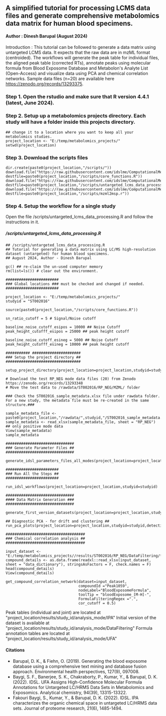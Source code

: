 ## A simplified tutorial for processing LCMS data files and generate comprehensive metabolomics data matrix for human blood specimens. 
#### Author : Dinesh Barupal (August 2024)

Introduction : This tutorial can be followed to generate a data matrix using untargeted LCMS data. It expects that the raw data are in mzML format (centroided). The workflows will generate the peak table for individual files, the aligned peak table (corrected RTs), annotate peaks using molecular formula from Blood Exposome Database and Metabolon's Analyte List (Open-Access) and visualize data using PCA and chemical correlation networks. Sample data files (n=20) are available here https://zenodo.org/records/13293375. 

### Step 1. Open the rstudio and make sure that R version 4.4.1 (latest, June 2024). 

### Step 2. Setup up a metabolomics projects directory. Each study will have a folder inside this projects directory. 
````
## change it to a location where you want to keep all your metabolomics studies. 
project_location <- "E:/temp/metabolomics_projects/"
setwd(project_location)
````
### Step 3. Download the scripts files
````
dir.create(paste0(project_location,"/scripts/"))
download.file("https://raw.githubusercontent.com/idslme/ComputationalMetabolomicsTutorials/main/R/core_functions.R", destfile=paste0(project_location,"/scripts/core_functions.R"))
download.file("https://raw.githubusercontent.com/idslme/ComputationalMetabolomicsTutorials/main/R/untargeted_lcms_data_processing.R", destfile=paste0(project_location,"/scripts/untargeted_lcms_data_processing.R"))
download.file("https://raw.githubusercontent.com/idslme/ComputationalMetabolomicsTutorials/main/R/mzml2msp.r", destfile=paste0(project_location,"/scripts/mzml2msp.r"))
````
### Step 4. Setup the workflow for a single study

Open the file /scripts/untargeted_lcms_data_processing.R and follow the instructions in it.

##### /scripts/untargeted_lcms_data_processing.R 
````
## /scripts/untargeted_lcms_data_processing.R 
## Tutorial for generating a data matrix using LC/MS high-resolution dataset (untargeted) for human blood specimens.
## August 2024, Author - Dinesh Barupal

gc() ## re-claim the un-used computer memory
rm(list=ls()) # clear out the environment.

########################
### Global locations ### must be checked and changed if needed.
########################

project_location <- "E:/temp/metabolomics_projects/"
studyid = "ST002016"

source(paste0(project_location,"/scripts/core_functions.R"))

sn_ratio_cutoff = 5 # Signal/Noise cutoff

baseline_noise_cutoff_esipos = 10000 ## Noise Cutoff
peak_height_cutofff_esipos = 25000 ## peak height cutoff

baseline_noise_cutoff_esineg = 5000 ## Noise Cutoff
peak_height_cutofff_esineg = 10000 ## peak height cutoff

########### ######################
### Setup the project directory ##
##################################

setup_project_directory(project_location=project_location,studyid=studyid)

# Download the test RP_NEG mode data files (20) from Zenodo https://zenodo.org/records/13293348
# Move the test data to /rawdata/ST002016/RP_NEG/MZML/ folder

### Check the ST002016_sample_metadata.xlsx file under rawdata folder. For a new study, the metadata file must be re-created in the same structure.###

sample_metadata_file <- paste0(project_location,"/rawdata/",studyid,"/ST002016_sample_metadata.xlsx")
sample_metadata <- read_xlsx(sample_metadata_file, sheet = "RP_NEG") ## only positive mode data
View(sample_metadata)
sample_metadata

###############################
### Generate Parameter Files ##
###############################

generate_idsl_parameters_files_all_modes(project_location=project_location,studyid=studyid)

########################
### Run All the Steps ##
########################

run_idsl_workflows(project_location=project_location,studyid=studyid)

###############################
#### Data Matrix Generation ###
###############################

generate_first_version_datasets(project_location=project_location,studyid=studyid,detectionFrequency=5)

## Diagnostic PCA - for drift and clustering ##
run_pca_plots(project_location=project_location,studyid=studyid,detectionFrequency=5)

####################################
### Chemical correlation analysis ##
####################################

input_dataset <- "E:/temp/metabolomics_projects//results/ST002016/RP_NEG/DataFiltering/freq5/ST002016_RP_NEG_5_filtered_dataset.xlsx"
compound_details <- as.data.frame(readxl::read_xlsx(input_dataset, sheet = "data_dictionary"), stringsAsFactors = F, check.names = F)
head(compound_details)
View(compound_details)

get_compound_correlation_network(dataset=input_dataset,
                                 compoundId ="Peak1059",
                                 nodeLabel="BloodExposomeFormula",
                                 toolTip = "bloodExposome_[M-H]-",
                                 FormulaFilteringRegex =".",
                                 cor_cutoff = 0.5)

````

Peak tables (individual and joint) are located at "project_location/results/study_id/analysis_mode/IPA"
Initial version of the dataset is available at "project_location/results/study_id/analysis_mode/DataFiltering"
Formula annotation tables are located at "project_location/results/study_id/analysis_mode/UFA"

#### Citations
* Barupal, D. K., & Fiehn, O. (2019). Generating the blood exposome database using a comprehensive text mining and database fusion approach. Environmental health perspectives, 127(9), 097008.
* Baygi, S. F., Banerjee, S. K., Chakraborty, P., Kumar, Y., & Barupal, D. K. (2022). IDSL. UFA Assigns High-Confidence Molecular Formula Annotations for Untargeted LC/HRMS Data Sets in Metabolomics and Exposomics. Analytical chemistry, 94(39), 13315-13322.
* Fakouri Baygi, S., Kumar, Y., & Barupal, D. K. (2022). IDSL. IPA characterizes the organic chemical space in untargeted LC/HRMS data sets. Journal of proteome research, 21(6), 1485-1494.

